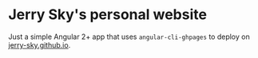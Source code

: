 # Jerry Sky's personal website

Just a simple Angular 2+ app that uses `angular-cli-ghpages` to deploy on [jerry-sky.github.io](https://jerry-sky.github.io).
